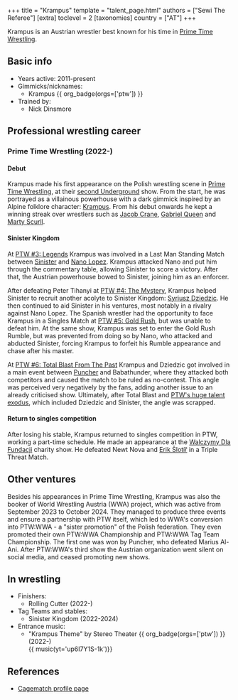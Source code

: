 +++
title = "Krampus"
template = "talent_page.html"
authors = ["Sewi The Referee"]
[extra]
toclevel = 2
[taxonomies]
country = ["AT"]
+++

Krampus is an Austrian wrestler best known for his time in [Prime Time Wrestling](@/o/ptw.md).

## Basic info

* Years active: 2011-present
* Gimmicks/nicknames:
  - Krampus {{ org_badge(orgs=['ptw']) }}
* Trained by:
  - Nick Dinsmore

## Professional wrestling career

### Prime Time Wrestling (2022-)

#### Debut

Krampus made his first appearance on the Polish wrestling scene in [Prime Time Wrestling](@/o/ptw.md), at their [second Underground](@/e/ptw/2022-01-23-ptw-underground-2.md) show.
From the start, he was portrayed as a villainous powerhouse with a dark gimmick inspired by an Alpine folklore character: [Krampus][wiki-krampus].
From his debut onwards he kept a winning streak over wrestlers such as [Jacob Crane](@/w/jacob-crane.md), [Gabriel Queen](@/w/gabriel-queen.md) and [Marty Scurll](@/w/marty-scurll.md).

#### Sinister Kingdom

At [PTW #3: Legends](@/e/ptw/2022-11-26-ptw-3-legends.md) Krampus was involved in a Last Man Standing Match between [Sinister](@/w/sinister.md) and [Nano Lopez](@/w/nano-lopez.md).
Krampus attacked Nano and put him through the commentary table, allowing Sinister to score a victory. After that, the Austrian powerhouse bowed to Sinister, joining him as an enforcer.

After defeating Peter Tihanyi at [PTW #4: The Mystery](@/e/ptw/2023-06-25-ptw-4-mystery.md), Krampus helped Sinister to recruit another acolyte to Sinister Kingdom: [Syriusz Dziedzic](@/w/dziedzic.md).
He then continued to aid Sinister in his ventures, most notably in a rivalry against Nano Lopez. The Spanish wrestler had the opportunity to face Krampus in a Singles Match at [PTW #5: Gold Rush](@/e/ptw/2024-02-03-ptw-5-gold-rush.md), but was unable to defeat him. At the same show, Krampus was set to enter the Gold Rush Rumble, but was prevented from doing so by Nano, who attacked and abducted Sinister, forcing Krampus to forfeit his Rumble appearance and chase after his master.

At [PTW #6: Total Blast From The Past](@/e/ptw/2024-05-11-ptw-6.md) Krampus and Dziedzic got involved in a main event between [Puncher](@/w/puncher.md) and Babathunder, where they attacked both competitors and caused the match to be ruled as no-contest. This angle was perceived very negatively by the fans, adding another issue to an already criticised show. Ultimately, after Total Blast and [PTW's huge talent exodus](@/a/ptw-exits.md), which included Dziedzic and Sinister, the angle was scrapped.

#### Return to singles competition

After losing his stable, Krampus returned to singles competition in PTW, working a part-time schedule. He made an appearance at the [Walczymy Dla Fundacji](@/e/ptw/2024-09-29-ptw-walczymy-dla-fundacji.md) charity show. He defeated Newt Nova and [Erik Šlotíř](@/w/erik-slotir.md) in a Triple Threat Match.

## Other ventures

Besides his appearances in Prime Time Wrestling, Krampus was also the booker of World Wrestling Austria (WWA) project, which was active from September 2023 to October 2024.
They managed to produce three events and ensure a partnership with PTW itself, which led to WWA's conversion into PTW:WWA - a "sister promotion" of the Polish federation.
They even promoted their own PTW:WWA Championship and PTW:WWA Tag Team Championship. The first one was won by Puncher, who defeated Marius Al-Ani. After PTW:WWA's third show the Austrian organization went silent on social media, and ceased promoting new shows.

## In wrestling

* Finishers:
  - Rolling Cutter (2022-)
* Tag Teams and stables:
  - Sinister Kingdom (2022-2024)
* Entrance music:
  - "Krampus Theme" by Stereo Theater
   {{ org_badge(orgs=['ptw']) }} (2022-) <br>
   {{ music(yt='up6I7Y1S-1k')}}

## References

* [Cagematch profile page](https://www.cagematch.net/?id=2&nr=11489)

[wiki-krampus]: https://en.wikipedia.org/wiki/Krampus
